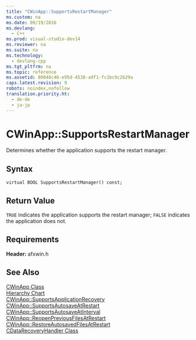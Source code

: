 ```yaml
---
title: "CWinApp::SupportsRestartManager"
ms.custom: na
ms.date: 09/19/2016
ms.devlang: 
  - C++
ms.prod: visual-studio-dev14
ms.reviewer: na
ms.suite: na
ms.technology: 
  - devlang-cpp
ms.tgt_pltfrm: na
ms.topic: reference
ms.assetid: 80048c46-e95d-4538-adf1-fc1bc9c2b29a
caps.latest.revision: 9
robots: noindex,nofollow
translation.priority.ht: 
  - de-de
  - ja-jp
---
```

# CWinApp::SupportsRestartManager
Determines whether the application supports the restart manager.  
  
## Syntax  
  
```  
virtual BOOL SupportsRestartManager() const;  
```  
  
## Return Value  
 `TRUE` indicates the application supports the restart manager; `FALSE` indicates the application does not.  
  
## Requirements  
 **Header:** afxwin.h  
  
## See Also  
 [CWinApp Class](../vs140/CWinApp-Class.md)   
 [Hierarchy Chart](../vs140/Hierarchy-Chart.md)   
 [CWinApp::SupportsApplicationRecovery](../vs140/CWinApp--SupportsApplicationRecovery.md)   
 [CWinApp::SupportsAutosaveAtRestart](../vs140/CWinApp--SupportsAutosaveAtRestart.md)   
 [CWinApp::SupportsAutosaveAtInterval](../vs140/CWinApp--SupportsAutosaveAtInterval.md)   
 [CWinApp::ReopenPreviousFilesAtRestart](../vs140/CWinApp--ReopenPreviousFilesAtRestart.md)   
 [CWinApp::RestoreAutosavedFilesAtRestart](../vs140/CWinApp--RestoreAutosavedFilesAtRestart.md)   
 [CDataRecoveryHandler Class](../vs140/CDataRecoveryHandler-Class.md)